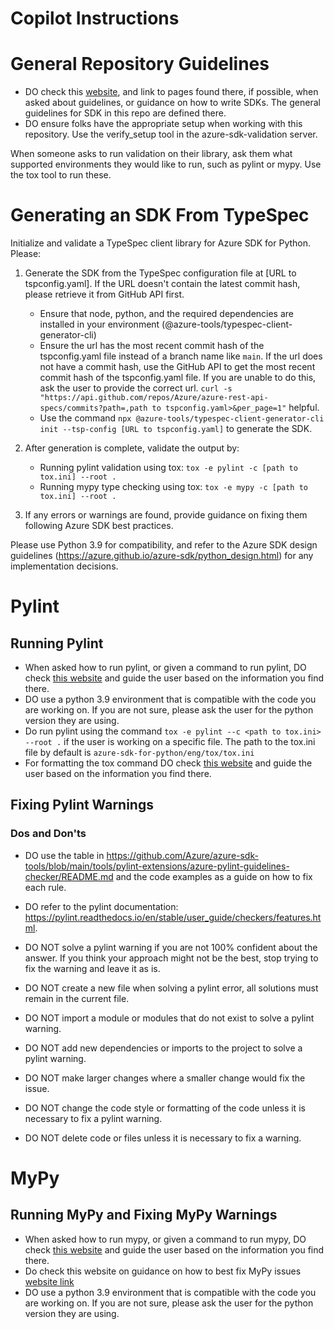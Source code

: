 # Copilot Instructions


# General Repository Guidelines
- DO check this [website](https://azure.github.io/azure-sdk/python_design.html), and link to pages found there, if possible, when asked about guidelines, or guidance on how to write SDKs. The general guidelines for SDK in this repo are defined there.
- DO ensure folks have the appropriate setup when working with this repository. Use the verify_setup tool in the azure-sdk-validation server.

When someone asks to run validation on their library, ask them what supported environments they would like to run, such as pylint or mypy. Use the tox tool to run these.

# Generating an SDK From TypeSpec

Initialize and validate a TypeSpec client library for Azure SDK for Python. Please:

1. Generate the SDK from the TypeSpec configuration file at [URL to tspconfig.yaml]. If the URL doesn't contain the latest commit hash, please retrieve it from GitHub API first. 
   - Ensure that node, python, and the required dependencies are installed in your environment (@azure-tools/typespec-client-generator-cli)
   - Ensure the url has the most recent commit hash of the tspconfig.yaml file instead of a branch name like `main`. If the url does not have a commit hash, use the GitHub API to get the most recent commit hash of the tspconfig.yaml file. If you are unable to do this, ask the user to provide the correct url. `curl -s "https://api.github.com/repos/Azure/azure-rest-api-specs/commits?path=,path to tspconfig.yaml>&per_page=1"`  helpful.
   - Use the command `npx @azure-tools/typespec-client-generator-cli init --tsp-config [URL to tspconfig.yaml]` to generate the SDK.

2. After generation is complete, validate the output by:
   - Running pylint validation using tox: `tox -e pylint -c [path to tox.ini] --root .`
   - Running mypy type checking using tox: `tox -e mypy -c [path to tox.ini] --root .`

3. If any errors or warnings are found, provide guidance on fixing them following Azure SDK best practices.

Please use Python 3.9 for compatibility, and refer to the Azure SDK design guidelines (https://azure.github.io/azure-sdk/python_design.html) for any implementation decisions.



# Pylint

## Running Pylint
- When asked how to run pylint, or given a command to run pylint, DO check [this website](https://github.com/Azure/azure-sdk-for-python/blob/main/doc/dev/pylint_checking.md) and guide the user based on the information you find there. 
- DO use a python 3.9 environment that is compatible with the code you are working on. If you are not sure, please ask the user for the python version they are using. 
- Do run pylint using the command `tox -e pylint --c <path to tox.ini> --root .` if the user is working on a specific file. The path to the tox.ini file by default is `azure-sdk-for-python/eng/tox/tox.ini`
- For formatting the tox command DO check [this website](https://github.com/Azure/azure-sdk-for-python/blob/main/doc/dev/tests.md#tox) and guide the user based on the information you find there.



## Fixing Pylint Warnings

### Dos and Don'ts
- DO use the table in https://github.com/Azure/azure-sdk-tools/blob/main/tools/pylint-extensions/azure-pylint-guidelines-checker/README.md and the code examples as a guide on how to fix each rule. 
- DO refer to the pylint documentation: https://pylint.readthedocs.io/en/stable/user_guide/checkers/features.html.


- DO NOT solve a pylint warning if you are not 100% confident about the answer. If you think your approach might not be the best, stop trying to fix the warning and leave it as is.
- DO NOT create a new file when solving a pylint error, all solutions must remain in the current file.
- DO NOT import a module or modules that do not exist to solve a pylint warning.
- DO NOT add new dependencies or imports to the project to solve a pylint warning.
- DO NOT make larger changes where a smaller change would fix the issue.
- DO NOT change the code style or formatting of the code unless it is necessary to fix a pylint warning.
- DO NOT delete code or files unless it is necessary to fix a warning.


# MyPy

## Running MyPy and Fixing MyPy Warnings
- When asked how to run mypy, or given a command to run mypy, DO check [this website](https://github.com/Azure/azure-sdk-for-python/blob/main/doc/dev/tests.md#tox) and guide the user based on the information you find there.
- Do check this website on guidance on how to best fix MyPy issues [website link](https://github.com/Azure/azure-sdk-for-python/blob/main/doc/dev/static_type_checking_cheat_sheet.md)
- DO use a python 3.9 environment that is compatible with the code you are working on. If you are not sure, please ask the user for the python version they are using. 
